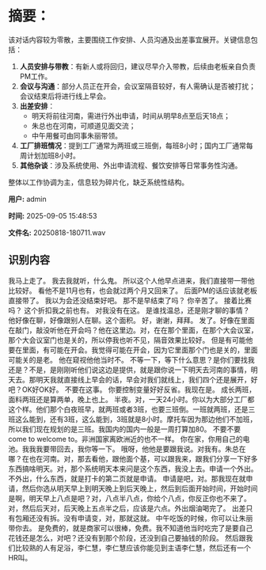 # **摘要：**

该对话内容较为零散，主要围绕工作安排、人员沟通及出差事宜展开。关键信息包括：

1. **人员安排与带教**：有新人或将回归，建议尽早介入带教，后续由老板亲自负责PM工作。
2. **会议与沟通**：部分人员正在开会，会议室隔音较好，有人需确认是否被打扰；会议结束后将进行线上早会。
3. **出差安排**：
   - 明天将前往河南，需进行外出申请，时间从明早8点至后天18点；
   - 朱总也在河南，可顺道见面交流；
   - 中午用餐可由同事朱丽带领。
4. **工厂排班情况**：提到工厂通常为两班或三班倒，每班8小时；国内工厂通常每周计划加班8小时。
5. **其他杂谈**：涉及系统使用、外出申请流程、餐饮安排等日常事务性沟通。

整体以工作协调为主，信息较为碎片化，缺乏系统性结构。

**用户:** admin

**时间:** 2025-09-05 15:48:53

**文件名:** 20250818-180711.wav

## 识别内容

我马上走了。
我去我就听，什么鬼。
所以这个人他早点进来，我们直接带一带他比较好。
看他不是11月也有，也会就过两个月又回来了。
后面PM的话应该就老板直接带了。
我以为会还没结束好吧。
那不是早结束了吗？
你辛苦了。
接着比赛吗？
这个折扣我之前也有。
对我没有在这。
是谁找温总，还是刚才聊的事情？
他好像在聊，好像跟别人在聊。这个面积。
好，谢谢，拜拜。
发了。好像在里面在敲门，敲没听他在开会吗？他在这里边。对，在在那个里面，在那个大会议室，那个大会议室门也是关的，所以停我也听不见，隔音效果比较好。
但是有可能他要在里面，有可能在开会。我觉得可能在开会，因为它里面那个门也是关的，里面可能关的是老。
他在窥视他他当时不。
不等一下，等下什么意思？是你们要找我还是？不是，是刚刚听他们说这边是提供，就是跟你说一下明天去河南的事情，明天去。那明天我就直接线上早会的话，早会对我们就线上，我们四个还是展开，好吧？OK好OK好。
不要在这事。
你要控制变量好好反省。我现在是。
成长两班，面料两班还是算两单，晚上也上。
半夜。对，一天24小时。你以为大部分工厂都这个样。他们那个白夜班早，就两班或者3班，也要三班倒。一班就两班，还是三班这么能到，还有3班，这么能到，3班就是8小时。摩托车因为那边他们不加班，所以我们现在规划的是三班。我国内的国内一般是一周打算加80。
不要不要come to welcome to。非洲国家离欧洲近的也不一样。
你在家，你用自己的电池。我我我要带回去，我你等一下。
哦呀，他他是要跟我说。对我有。朱总在哪？在也在河南。对，那去看他，跟他面个基，可以跟我来，跟我们分享一下好多东西搞啥明天。对，那个系统明天本来问是这个东西，我没上去。申请一个外出。不外出，什么东西，就是打卡的第二页就是申请。
申请是吧，对。那我现在就申请，然后你选从明天早上到明天晚上到后天晚上，然后到后面开始时间，开始时间是啊，明天早上八点是吧？对，八点半八点，你给个八点，你反正你也不来了。对，然后后天对，后天晚上五点半之后，应该是六点。外出烟油喝完了。
出差只有包厢还没有拆。没有申请变，对，那就这就。
中午吃饭的时候，你可以让朱丽带你去。
是免费的，就是商家可以很棒，免费。我不知道他当时吃完了是要自己花钱还是怎么，对吧？还没有到那个阶段，还没到自己要抽钱的阶段。
然后跟我们比较熟的人有足浴，李仁慧，李仁慧应该你能见到主语李仁慧，然后还有一个HR叫。
